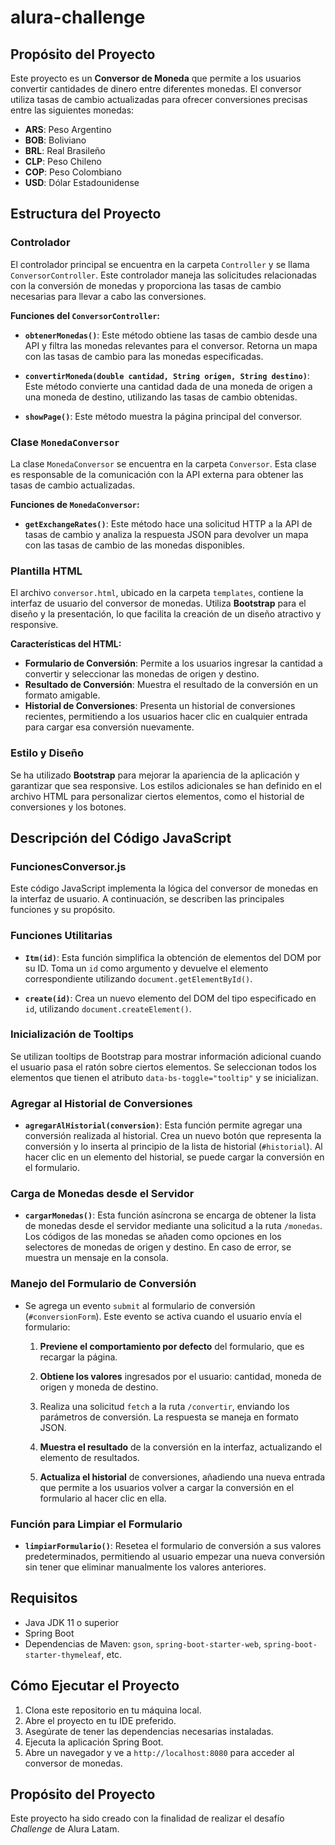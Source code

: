 # alura-challenge

## Propósito del Proyecto

Este proyecto es un **Conversor de Moneda** que permite a los usuarios convertir cantidades de dinero entre diferentes monedas. El conversor utiliza tasas de cambio actualizadas para ofrecer conversiones precisas entre las siguientes monedas:

- **ARS**: Peso Argentino
- **BOB**: Boliviano
- **BRL**: Real Brasileño
- **CLP**: Peso Chileno
- **COP**: Peso Colombiano
- **USD**: Dólar Estadounidense

## Estructura del Proyecto

### Controlador

El controlador principal se encuentra en la carpeta `Controller` y se llama `ConversorController`. Este controlador maneja las solicitudes relacionadas con la conversión de monedas y proporciona las tasas de cambio necesarias para llevar a cabo las conversiones.

**Funciones del `ConversorController`:**

- **`obtenerMonedas()`**: Este método obtiene las tasas de cambio desde una API y filtra las monedas relevantes para el conversor. Retorna un mapa con las tasas de cambio para las monedas especificadas.
  
- **`convertirMoneda(double cantidad, String origen, String destino)`**: Este método convierte una cantidad dada de una moneda de origen a una moneda de destino, utilizando las tasas de cambio obtenidas.

- **`showPage()`**: Este método muestra la página principal del conversor.

### Clase `MonedaConversor`

La clase `MonedaConversor` se encuentra en la carpeta `Conversor`. Esta clase es responsable de la comunicación con la API externa para obtener las tasas de cambio actualizadas.

**Funciones de `MonedaConversor`:**

- **`getExchangeRates()`**: Este método hace una solicitud HTTP a la API de tasas de cambio y analiza la respuesta JSON para devolver un mapa con las tasas de cambio de las monedas disponibles.

### Plantilla HTML

El archivo `conversor.html`, ubicado en la carpeta `templates`, contiene la interfaz de usuario del conversor de monedas. Utiliza **Bootstrap** para el diseño y la presentación, lo que facilita la creación de un diseño atractivo y responsive.

**Características del HTML:**

- **Formulario de Conversión**: Permite a los usuarios ingresar la cantidad a convertir y seleccionar las monedas de origen y destino.
- **Resultado de Conversión**: Muestra el resultado de la conversión en un formato amigable.
- **Historial de Conversiones**: Presenta un historial de conversiones recientes, permitiendo a los usuarios hacer clic en cualquier entrada para cargar esa conversión nuevamente.

### Estilo y Diseño

Se ha utilizado **Bootstrap** para mejorar la apariencia de la aplicación y garantizar que sea responsive. Los estilos adicionales se han definido en el archivo HTML para personalizar ciertos elementos, como el historial de conversiones y los botones.


## Descripción del Código JavaScript
### FuncionesConversor.js

Este código JavaScript implementa la lógica del conversor de monedas en la interfaz de usuario. A continuación, se describen las principales funciones y su propósito.

### Funciones Utilitarias

- **`Itm(id)`**: Esta función simplifica la obtención de elementos del DOM por su ID. Toma un `id` como argumento y devuelve el elemento correspondiente utilizando `document.getElementById()`.

- **`create(id)`**: Crea un nuevo elemento del DOM del tipo especificado en `id`, utilizando `document.createElement()`.

### Inicialización de Tooltips

Se utilizan tooltips de Bootstrap para mostrar información adicional cuando el usuario pasa el ratón sobre ciertos elementos. Se seleccionan todos los elementos que tienen el atributo `data-bs-toggle="tooltip"` y se inicializan.

### Agregar al Historial de Conversiones

- **`agregarAlHistorial(conversion)`**: Esta función permite agregar una conversión realizada al historial. Crea un nuevo botón que representa la conversión y lo inserta al principio de la lista de historial (`#historial`). Al hacer clic en un elemento del historial, se puede cargar la conversión en el formulario.

### Carga de Monedas desde el Servidor

- **`cargarMonedas()`**: Esta función asíncrona se encarga de obtener la lista de monedas desde el servidor mediante una solicitud a la ruta `/monedas`. Los códigos de las monedas se añaden como opciones en los selectores de monedas de origen y destino. En caso de error, se muestra un mensaje en la consola.

### Manejo del Formulario de Conversión

- Se agrega un evento `submit` al formulario de conversión (`#conversionForm`). Este evento se activa cuando el usuario envía el formulario:

  1. **Previene el comportamiento por defecto** del formulario, que es recargar la página.
  
  2. **Obtiene los valores** ingresados por el usuario: cantidad, moneda de origen y moneda de destino.

  3. Realiza una solicitud `fetch` a la ruta `/convertir`, enviando los parámetros de conversión. La respuesta se maneja en formato JSON.

  4. **Muestra el resultado** de la conversión en la interfaz, actualizando el elemento de resultados.

  5. **Actualiza el historial** de conversiones, añadiendo una nueva entrada que permite a los usuarios volver a cargar la conversión en el formulario al hacer clic en ella.

### Función para Limpiar el Formulario

- **`limpiarFormulario()`**: Resetea el formulario de conversión a sus valores predeterminados, permitiendo al usuario empezar una nueva conversión sin tener que eliminar manualmente los valores anteriores.


## Requisitos

- Java JDK 11 o superior
- Spring Boot
- Dependencias de Maven: `gson`, `spring-boot-starter-web`, `spring-boot-starter-thymeleaf`, etc.

## Cómo Ejecutar el Proyecto

1. Clona este repositorio en tu máquina local.
2. Abre el proyecto en tu IDE preferido.
3. Asegúrate de tener las dependencias necesarias instaladas.
4. Ejecuta la aplicación Spring Boot.
5. Abre un navegador y ve a `http://localhost:8080` para acceder al conversor de monedas.


## Propósito del Proyecto

Este proyecto ha sido creado con la finalidad de realizar el desafío *Challenge* de Alura Latam.
